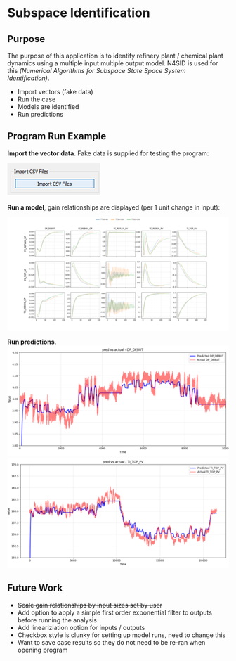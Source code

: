 # Subspace Identification

## Purpose

The purpose of this application is to identify refinery plant / chemical plant dynamics using a multiple input
multiple output model. N4SID is used for this *(Numerical Algorithms for Subspace State Space System Identification)*.

 - Import vectors (fake data)
 - Run the case
 - Models are identified
 - Run predictions

## Program Run Example
**Import the vector data**. Fake data is supplied for testing the program:

![Screenshot](./support_material/import_csv.png)

**Run a model**, gain relationships are displayed (per 1 unit change in input):

![Screenshot](./support_material/case_results.png)

**Run predictions**. 
![Screenshot](./support_material/prediction_example.png)
![Screenshot](./support_material/predictions.png)

## Future Work

 - ~~Scale gain relationships by input sizes set by user~~
 - Add option to apply a simple first order exponential filter to outputs before running the analysis
 - Add lineariziation option for inputs / outputs
 - Checkbox style is clunky for setting up model runs, need to change this
 - Want to save case results so they do not need to be re-ran when opening program

